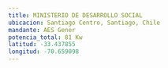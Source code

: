 ```yaml
---
title: MINISTERIO DE DESARROLLO SOCIAL
ubicacion: Santiago Centro, Santiago, Chile
mandante: AES Gener
potencia_total: 81 Kw
latitud: -33.437855
longitud: -70.659098
---
```


